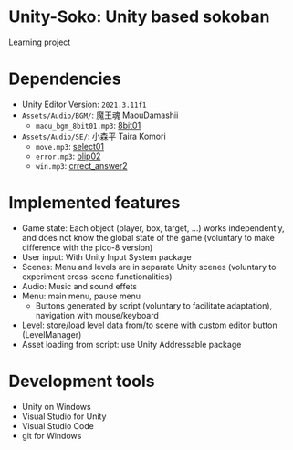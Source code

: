 # Unity-Soko: Unity based sokoban

Learning project

# Dependencies
- Unity Editor Version: `2021.3.11f1`
- `Assets/Audio/BGM/`: 魔王魂 MaouDamashii
  - `maou_bgm_8bit01.mp3`: [8bit01](https://maou.audio/bgm_8bit01/)
- `Assets/Audio/SE/`: 小森平 Taira Komori
  - `move.mp3`: [select01](https://taira-komori.jpn.org/game01.html)
  - `error.mp3`: [blip02](https://taira-komori.jpn.org/game01.html)
  - `win.mp3`: [crrect_answer2](https://taira-komori.jpn.org/game01.html)

# Implemented features
- Game state: Each object (player, box, target, ...) works independently, and does not know the global state of the game (voluntary to make difference with the pico-8 version)
- User input: With Unity Input System package
- Scenes: Menu and levels are in separate Unity scenes (voluntary to experiment cross-scene functionalities)
- Audio: Music and sound effets
- Menu: main menu, pause menu
  - Buttons generated by script (voluntary to facilitate adaptation), navigation with mouse/keyboard
- Level: store/load level data from/to scene with custom editor button (LevelManager)
- Asset loading from script: use Unity Addressable package

# Development tools
- Unity on Windows
- Visual Studio for Unity
- Visual Studio Code
- git for Windows

